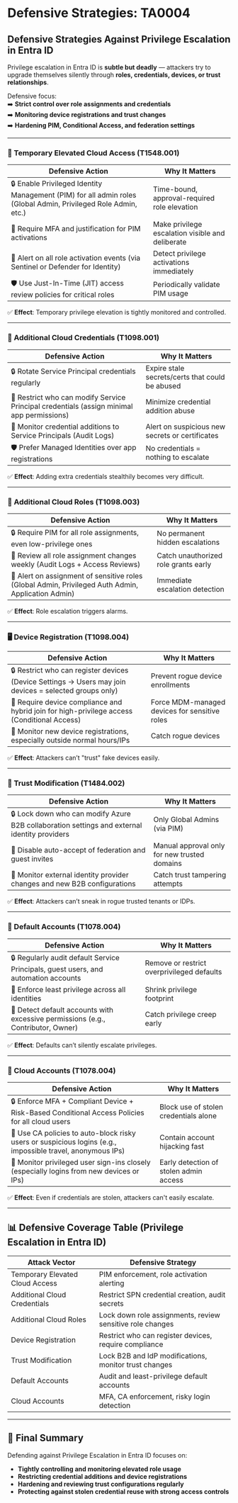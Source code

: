 # Defensive Strategies: TA0004

## **Defensive Strategies Against Privilege Escalation in Entra ID**

Privilege escalation in Entra ID is **subtle but deadly** — attackers try to upgrade themselves silently through **roles, credentials, devices, or trust relationships**.

Defensive focus:\
➡️ **Strict control over role assignments and credentials**\
➡️ **Monitoring device registrations and trust changes**\
➡️ **Hardening PIM, Conditional Access, and federation settings**

***

### 🚀 Temporary Elevated Cloud Access (T1548.001)

| Defensive Action                                                                                               | Why It Matters                                   |
| -------------------------------------------------------------------------------------------------------------- | ------------------------------------------------ |
| 🔒 Enable Privileged Identity Management (PIM) for all admin roles (Global Admin, Privileged Role Admin, etc.) | Time-bound, approval-required role elevation     |
| 🚫 Require MFA and justification for PIM activations                                                           | Make privilege escalation visible and deliberate |
| 📜 Alert on all role activation events (via Sentinel or Defender for Identity)                                 | Detect privilege activations immediately         |
| 🛡️ Use Just-In-Time (JIT) access review policies for critical roles                                           | Periodically validate PIM usage                  |

✅ **Effect**: Temporary privilege elevation is tightly monitored and controlled.

***

### 👥 Additional Cloud Credentials (T1098.001)

| Defensive Action                                                                          | Why It Matters                                  |
| ----------------------------------------------------------------------------------------- | ----------------------------------------------- |
| 🔒 Rotate Service Principal credentials regularly                                         | Expire stale secrets/certs that could be abused |
| 🚫 Restrict who can modify Service Principal credentials (assign minimal app permissions) | Minimize credential addition abuse              |
| 📜 Monitor credential additions to Service Principals (Audit Logs)                        | Alert on suspicious new secrets or certificates |
| 🛡️ Prefer Managed Identities over app registrations                                      | No credentials = nothing to escalate            |

✅ **Effect**: Adding extra credentials stealthily becomes very difficult.

***

### 👥 Additional Cloud Roles (T1098.003)

| Defensive Action                                                                                   | Why It Matters                       |
| -------------------------------------------------------------------------------------------------- | ------------------------------------ |
| 🔒 Require PIM for all role assignments, even low-privilege ones                                   | No permanent hidden escalations      |
| 🚫 Review all role assignment changes weekly (Audit Logs + Access Reviews)                         | Catch unauthorized role grants early |
| 📜 Alert on assignment of sensitive roles (Global Admin, Privileged Auth Admin, Application Admin) | Immediate escalation detection       |

✅ **Effect**: Role escalation triggers alarms.

***

### 🖥️ Device Registration (T1098.004)

| Defensive Action                                                                                       | Why It Matters                                |
| ------------------------------------------------------------------------------------------------------ | --------------------------------------------- |
| 🔒 Restrict who can register devices (Device Settings → Users may join devices = selected groups only) | Prevent rogue device enrollments              |
| 🚫 Require device compliance and hybrid join for high-privilege access (Conditional Access)            | Force MDM-managed devices for sensitive roles |
| 📜 Monitor new device registrations, especially outside normal hours/IPs                               | Catch rogue devices                           |

✅ **Effect**: Attackers can’t "trust" fake devices easily.

***

### 🏢 Trust Modification (T1484.002)

| Defensive Action                                                                             | Why It Matters                               |
| -------------------------------------------------------------------------------------------- | -------------------------------------------- |
| 🔒 Lock down who can modify Azure B2B collaboration settings and external identity providers | Only Global Admins (via PIM)                 |
| 🚫 Disable auto-accept of federation and guest invites                                       | Manual approval only for new trusted domains |
| 📜 Monitor external identity provider changes and new B2B configurations                     | Catch trust tampering attempts               |

✅ **Effect**: Attackers can’t sneak in rogue trusted tenants or IDPs.

***

### 👤 Default Accounts (T1078.004)

| Defensive Action                                                                    | Why It Matters                             |
| ----------------------------------------------------------------------------------- | ------------------------------------------ |
| 🔒 Regularly audit default Service Principals, guest users, and automation accounts | Remove or restrict overprivileged defaults |
| 🚫 Enforce least privilege across all identities                                    | Shrink privilege footprint                 |
| 📜 Detect default accounts with excessive permissions (e.g., Contributor, Owner)    | Catch privilege creep early                |

✅ **Effect**: Defaults can’t silently escalate privileges.

***

### 👤 Cloud Accounts (T1078.004)

| Defensive Action                                                                                           | Why It Matters                         |
| ---------------------------------------------------------------------------------------------------------- | -------------------------------------- |
| 🔒 Enforce MFA + Compliant Device + Risk-Based Conditional Access Policies for all cloud users             | Block use of stolen credentials alone  |
| 🚫 Use CA policies to auto-block risky users or suspicious logins (e.g., impossible travel, anonymous IPs) | Contain account hijacking fast         |
| 📜 Monitor privileged user sign-ins closely (especially logins from new devices or IPs)                    | Early detection of stolen admin access |

✅ **Effect**: Even if credentials are stolen, attackers can't easily escalate.

***

## 📊 **Defensive Coverage Table (Privilege Escalation in Entra ID)**

| Attack Vector                   | Defensive Strategy                                        |
| ------------------------------- | --------------------------------------------------------- |
| Temporary Elevated Cloud Access | PIM enforcement, role activation alerting                 |
| Additional Cloud Credentials    | Restrict SPN credential creation, audit secrets           |
| Additional Cloud Roles          | Lock down role assignments, review sensitive role changes |
| Device Registration             | Restrict who can register devices, require compliance     |
| Trust Modification              | Lock B2B and IdP modifications, monitor trust changes     |
| Default Accounts                | Audit and least-privilege default accounts                |
| Cloud Accounts                  | MFA, CA enforcement, risky login detection                |

***

## 🎯 Final Summary

Defending against Privilege Escalation in Entra ID focuses on:

* **Tightly controlling and monitoring elevated role usage**
* **Restricting credential additions and device registrations**
* **Hardening and reviewing trust configurations regularly**
* **Protecting against stolen credential reuse with strong access controls**

###

